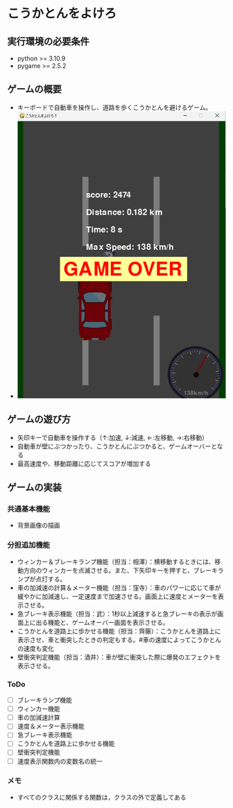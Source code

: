 # こうかとんをよけろ

## 実行環境の必要条件
* python >= 3.10.9
* pygame >= 2.5.2

## ゲームの概要
* キーボードで自動車を操作し、道路を歩くこうかとんを避けるゲーム。
* ![title](game_screenshot.png)

## ゲームの遊び方
* 矢印キーで自動車を操作する（↑:加速, ↓:減速, ←:左移動, →:右移動）
* 自動車が壁にぶつかったり、こうかとんにぶつかると、ゲームオーバーとなる
* 最高速度や、移動距離に応じてスコアが増加する

## ゲームの実装
### 共通基本機能
* 背景画像の描画

### 分担追加機能
* ウィンカー＆ブレーキランプ機能（担当：相澤）：横移動するときには、移動方向のウィンカーを点滅させる。また、下矢印キーを押すと、ブレーキランプが点灯する。
* 車の加減速の計算＆メーター機能（担当：窪寺）：車のパワーに応じて車が緩やかに加減速し、一定速度まで加速させる。画面上に速度とメーターを表示させる。
* 急ブレーキ表示機能（担当：武）：1秒以上減速すると急ブレーキの表示が画面上に出る機能と、ゲームオーバー画面を表示させる。
* こうかとんを道路上に歩かせる機能（担当：齊藤）：こうかとんを道路上に表示させ、車と衝突したときの判定もする。#車の速度によってこうかとんの速度も変化
* 壁衝突判定機能（担当：酒井）：車が壁に衝突した際に爆発のエフェクトを表示させる。

### ToDo
- [ ] ブレーキランプ機能
- [ ] ウィンカー機能
- [ ] 車の加減速計算
- [ ] 速度＆メーター表示機能
- [ ] 急ブレーキ表示機能
- [ ] こうかとんを道路上に歩かせる機能
- [ ] 壁衝突判定機能
- [ ] 速度表示関数内の変数名の統一

### メモ
* すべてのクラスに関係する関数は，クラスの外で定義してある
